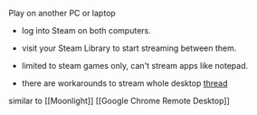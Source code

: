 Play on another PC or laptop 
- log into Steam on both computers. 
- visit your Steam Library to start streaming between them. 

- limited to steam games only, can't stream apps like notepad.
- there are workarounds to stream whole desktop [thread](https://steamcommunity.com/groups/homestream/discussions/0/540732889255066292/)

similar to [[Moonlight]]
[[Google Chrome Remote Desktop]]